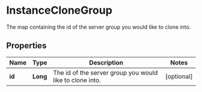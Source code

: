 

# InstanceCloneGroup

The map containing the id of the server group you would like to clone into.
## Properties

Name | Type | Description | Notes
------------ | ------------- | ------------- | -------------
**id** | **Long** | The id of the server group you would like to clone into. |  [optional]



